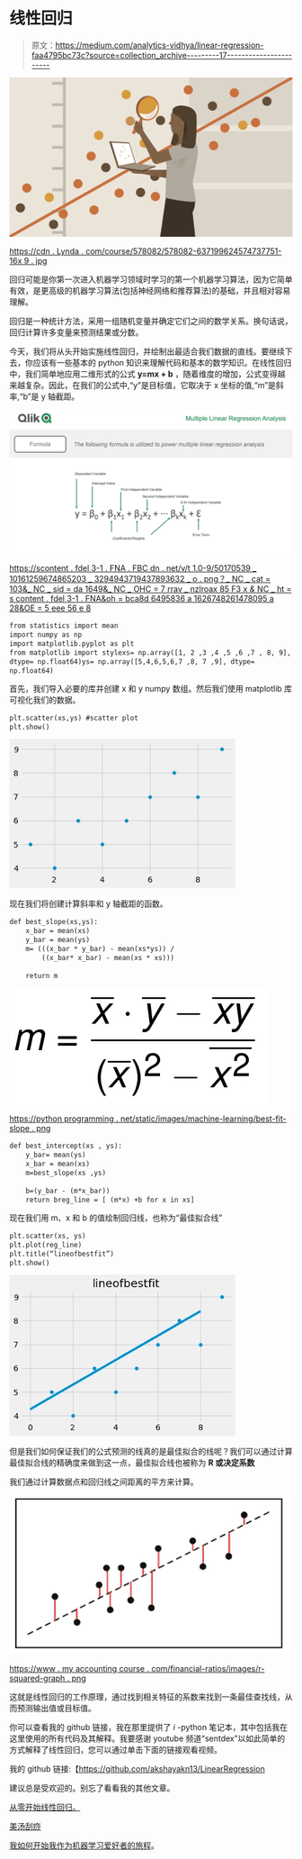 # 线性回归

> 原文：<https://medium.com/analytics-vidhya/linear-regression-faa4795bc73c?source=collection_archive---------17----------------------->

![](img/76158cb25b0b8dece31b4a6d99656481.png)

[https://cdn . Lynda . com/course/578082/578082-637199624574737751-16x 9 . jpg](https://cdn.lynda.com/course/578082/578082-637199624574737751-16x9.jpg)

回归可能是你第一次进入机器学习领域时学习的第一个机器学习算法，因为它简单有效，是更高级的机器学习算法(包括神经网络和推荐算法)的基础，并且相对容易理解。

回归是一种统计方法，采用一组随机变量并确定它们之间的数学关系。换句话说，回归计算许多变量来预测结果或分数。

今天，我们将从头开始实施线性回归，并绘制出最适合我们数据的直线。要继续下去，你应该有一些基本的 python 知识来理解代码和基本的数学知识。在线性回归中，我们简单地应用二维形式的公式 **y=mx + b** ，随着维度的增加，公式变得越来越复杂。因此，在我们的公式中,“y”是目标值，它取决于 x 坐标的值,“m”是斜率,“b”是 y 轴截距。

![](img/9a95a73565fd953e0666daabff7d77d9.png)

[https://scontent . fdel 3-1 . FNA . FBC dn . net/v/t 1.0-9/50170539 _ 10161259674865203 _ 3294943719437893632 _ o . png？_ NC _ cat = 103&_ NC _ sid = da 1649&_ NC _ OHC = 7 rrav _ nzlroax 85 F3 x _&_ NC _ ht = s content . fdel 3-1 . FNA&oh = bca8d 6495836 a 1626748261478095 a 28&OE = 5 eee 56 e 8](https://scontent.fdel3-1.fna.fbcdn.net/v/t1.0-9/50170539_10161259674865203_3294943719437893632_o.png?_nc_cat=103&_nc_sid=da1649&_nc_ohc=7RraV_NZlroAX85F3X_&_nc_ht=scontent.fdel3-1.fna&oh=bca8d6495836a1626748261478095a28&oe=5EEE56E8)

```
from statistics import mean
import numpy as np
import matplotlib.pyplot as plt
from matplotlib import stylexs= np.array([1, 2 ,3 ,4 ,5 ,6 ,7 , 8, 9], dtype= np.float64)ys= np.array([5,4,6,5,6,7 ,8, 7 ,9], dtype= np.float64)
```

首先，我们导入必要的库并创建 x 和 y numpy 数组。然后我们使用 matplotlib 库可视化我们的数据。

```
plt.scatter(xs,ys) #scatter plot
plt.show()
```

![](img/02ab46150f062bad805e87d0ebeab335.png)

现在我们将创建计算斜率和 y 轴截距的函数。

```
def best_slope(xs,ys):
    x_bar = mean(xs)
    y_bar = mean(ys)
    m= (((x_bar * y_bar) - mean(xs*ys)) /
        ((x_bar* x_bar) - mean(xs * xs)))

    return m
```

![](img/c4bb3e37618caa1f55ce32197bd126dd.png)

[https://python programming . net/static/images/machine-learning/best-fit-slope . png](https://pythonprogramming.net/static/images/machine-learning/best-fit-slope.png)

```
def best_intercept(xs , ys):
    y_bar= mean(ys)
    x_bar = mean(xs)
    m=best_slope(xs ,ys)

    b=(y_bar - (m*x_bar))
    return breg_line = [ (m*x) +b for x in xs]
```

现在我们用 m、x 和 b 的值绘制回归线，也称为“最佳拟合线”

```
plt.scatter(xs, ys)
plt.plot(reg_line)
plt.title(“lineofbestfit”)
plt.show()
```

![](img/009be6450ef0df46fd1f80a844a1db11.png)

但是我们如何保证我们的公式预测的线真的是最佳拟合的线呢？我们可以通过计算最佳拟合线的精确度来做到这一点，最佳拟合线也被称为 **R 或决定系数**

我们通过计算数据点和回归线之间距离的平方来计算。

![](img/98a368b1ba82c28b09092e470aad2404.png)

[https://www . my accounting course . com/financial-ratios/images/r-squared-graph . png](https://www.myaccountingcourse.com/financial-ratios/images/r-squared-graph.png)

这就是线性回归的工作原理，通过找到相关特征的系数来找到一条最佳查找线，从而预测输出值或目标值。

你可以查看我的 github 链接，我在那里提供了 *i* -python 笔记本，其中包括我在这里使用的所有代码及其解释。我要感谢 youtube 频道“sentdex”以如此简单的方式解释了线性回归，您可以通过单击下面的链接观看视频。

我的 github 链接:【https://github.com/akshayakn13/LinearRegression 

建议总是受欢迎的。别忘了看看我的其他文章。

[从零开始线性回归。](https://ak95ml.blogspot.com/2020/06/linear-regression.html)

[美汤刮痧](https://www.blogger.com/blog/post/edit/1004924421828631592/5881650886724527591#)

[我如何开始我作为机器学习爱好者的旅程](https://www.blogger.com/blog/post/edit/1004924421828631592/5881650886724527591#)。